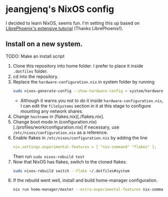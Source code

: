 # jeangjenq's NixOS config
I decided to learn NixOS, seems fun.
I'm setting this up based on [LibrePhoenix's extensive tutorial](https://www.youtube.com/playlist?list=PL_WcXIXdDWWpuypAEKzZF2b5PijTluxRG) (Thanks LibrePhoenix!).

## Install on a new system.
TODO: Make an install script
1. Clone this repository into home folder. I prefer to place it inside `.dotfiles` folder.
1. cd into the repository.
1. Replace the `hardware-configuration.nix` in system folder by running
   ```bash
   sudo nixos-generate-config --show-hardware-config > system/hardware-configuration.nix
   ```
   - Although it warns you not to do it inside `hardware-configuration.nix`, I can edit the `fileSystems` section in it at this stage to configure mounting any network shares.
1. Change `hostname` in (flakes.nix)[./flakes.nix].
1. Change boot mode in (configuration.nix)[./profiles/work/configuration.nix] if necessary, use `/etc/nixos/configuration.nix` as a reference.
1. Enable flakes in `/etc/nixos/configuration.nix` by adding the line
   ```yaml
   nix.settings.experimental-features = [ "nix-command" "flakes" ];
   ```
   Then run `sudo nixos-rebuild test`
1. Now that NixOS has flakes, switch to the cloned flakes.
   ```bash
   sudo nixos-rebuild switch --flake ~/.dotfiles#system
   ```
1. If the rebuild went well, install and build home-manager configuration.
   ```bash
   nix run home-manager/master --extra-experimental-features nix-command --extra-experimental-features flakes -- switch --flake ~/.dotfiles#user
   ```
